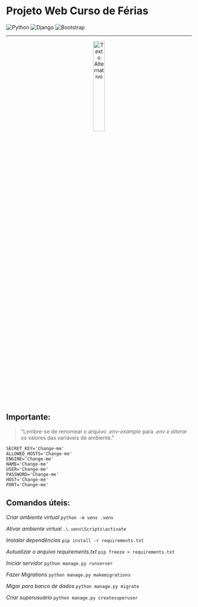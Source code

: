 # Projeto Web Curso de Férias
![Python](https://img.shields.io/badge/python-3670A0?style=for-the-badge&logo=python&logoColor=ffdd54) ![Django](https://img.shields.io/badge/django-%23092E20.svg?style=for-the-badge&logo=django&logoColor=white) ![Bootstrap](https://img.shields.io/badge/bootstrap-%238511FA.svg?style=for-the-badge&logo=bootstrap&logoColor=white)

---

<div style="text-align: center;">
  <img src="https://upload.wikimedia.org/wikipedia/pt/7/74/Logo_Unijorge.jpg" alt="Texto Alternativo" style="width: 25%;">
</div>


## Importante:

>"Lembre-se de renomear o arquivo *.env-example* para *.env e alterar* os valores das variáveis de ambiente."

```
SECRET_KEY='Change-me'
ALLOWED_HOSTS='Change-me'
ENGINE='Change-me'
NAME='Change-me'
USER='Change-me'
PASSWORD='Change-me'
HOST='Change-me'
PORT='Change-me'

```

## Comandos úteis:

*Criar ambiente virtual* 
`python -m venv .venv`

*Ativar ambiente virtual* 
`.\.venv\Scripts\activate`

*Instalar dependências* 
`pip install -r requirements.txt`

*Autualizar o arquivo requirements.txt* 
`pip freeze > requirements.txt`

*Iniciar servidor* 
`python manage.py runserver`

*Fazer Migrations* 
`python manage.py makemigrations`

*Migar para banco de dados* 
`python manage.py migrate`

*Criar superusuário* 
`python manage.py createsuperuser`



